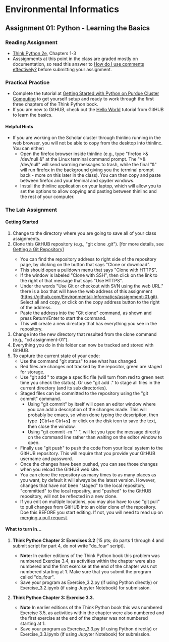# Environmental Informatics

## Assignment 01: Python - Learning the Basics

### Reading Assignment

- [Think Python 2e](https://greenteapress.com/wp/think-python-2e/), Chapters 1-3
- Asssignments at this point in the class are graded mostly on documentation, so read this answer to [How do I use comments effectively?]( https://wiki.itap.purdue.edu/pages/viewpage.action?pageId=47221326) before submitting your assignment.

### Practical Practice

- Complete the tutorial at [Getting Started with Python on Purdue Cluster Computing](https://wiki.itap.purdue.edu/display/environmentalinformatics/Getting+started+with+Python+on+Purdue+Cluster+Computing) to get yourself setup and ready to work through the first three chapters of the Think Python book.
- If you are new to GitHUB, check out the [Hello World](https://guides.github.com/activities/hello-world/) tutorial from GitHUB to learn the basics.

#### Helpful Hints
- If you are working on the Scholar cluster through thinlinc running in the web browser, you will not be able to copy from the desktop into thinlinc.  You can either:
  - Open the firefox browser inside thinlinc (e.g., type "firefox >& /dev/null &" at the Linux terminal command prompt.  The ">& /dev/null" will send warning messages to trash, while the final "&" will run firefox in the background giving you the terminal prompt back - more on this later in the class).  You can then copy and paste between firefox and your teminal and spyder windows.
  - Install the thinlinc application on your laptop, which will allow you to set the options to allow copying and pasting between thinlinc and the rest of your computer.

### The Lab Assignment

#### Getting Started

1. Change to the directory where you are going to save all of your class assignments.
2. Clone this GitHUB repository (e.g., "git clone <http address>.git").  \[for more details, see [Getting a Git Repository](https://git-scm.com/book/en/v2/Git-Basics-Getting-a-Git-Repository)\]
   - You can find the repository address to right side of the repository page, by clicking on the button that says "Clone or download".  
   - This should open a pulldown menu that says "Clone with HTTPS".  
   - If the window is labeled "Clone with SSH", then click on the link to the right of that message that says "Use HTTPS".  
   - Under the words "Use Git or checkout with SVN using the web URL." there is a box that will have the web address of this assignment (https://github.com/Environmental-Informatics/assignment-01.git). Select all and copy, or click on the copy address button to the right of the address.
   - Paste the address into the "Git clone" command, as shown and press Return/Enter to start the command.
   - This will create a new directory that has everything you see in the repository.
3. Change into the new directory that resulted from the clone command (e.g., "cd assignment-01").
4. Everything you do in this folder can now be tracked and stored with GitHUB.
5. To capture the current state of your code:
   - Use the command "git status" to see what has changed.
   - Red files are changes not tracked by the repositor, green are staged for storage.
   - Use "git add <filename>" to stage a specific file (will turn from red to green next time you check the status).  Or use "git add ." to stage all files in the current directory (and its sub directories).
   - Staged files can be committed to the repository using the "git commit" command.  
     - Using "git commit" by itself will open an editor window where you can add a description of the changes made.  This will probably be emacs, so when done typing the description, then type【Ctrl+x Ctrl+s】or click on the disk icon to save the text, then close the window.
     - Using "git commit -m "<message>" ", will let you type the message directly on the command line rather than waiting on the editor window to open.
   - Finally use "git push" to push the code from your local system to the GitHUB repository.  This will require that you provide your GitHUB username and password.  
   - Once the changes have been pushed, you can see those changes when you reload the GitHUB web site.
   - You can clone the repository as many times to as many places as you want, by default it will always be the latest version.  However, changes that have not been "staged" to the local repository, "committed" to the local repositry, and "pushed" to the GitHUB repository, will not be reflected in a new clone.
    - If you edit on multiple locations, you may also have to use "git pull" to pull changes from GitHUB into an older clone of the repository.  Doe this BEFORE you start editing.  If not, you will need to read up on [merging a pull request](https://help.github.com/en/github/collaborating-with-issues-and-pull-requests/merging-a-pull-request).

#### What to turn in...

1. **Think Python Chapter 3: Exercises 3.2** \[15 pts; do parts 1 through 4 and submit script for part 4, do not write "do_four" script\]. 

   - **Note:** In earlier editions of  the Think Python book this problem was numbered Exercise 3.4, as activities within the chapter were also numbered and the first exercise at the end of the chapter was not numbered starting at 1.  Make sure that you submit the program called "do_four".
   - Save your program as Exercise_3.2.py (if using Python directly) or Exercise_3.2.ipynb (if using Jupyter Notebook) for submission.
   
2. **Think Python Chapter 3: Exercise 3.3.**  

   - **Note** In earlier editions of the Think Python book this was numbered Exercise 3.5, as activities within the chapter were also numbered and the first exercise at the end of the chapter was not numbered starting at 1.
   - Save your program as Exercise_3.3.py (if using Python directly) or Exercise_3.3.ipynb (if using Jupyter Notebook) for submission.

